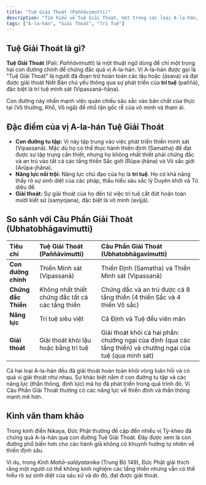 ```yaml
---
title: "Tuệ Giải Thoát (Paññāvimutti)"
description: "Tìm hiểu về Tuệ Giải Thoát, một trong các loại A-la-hán, là những vị đạt được giải thoát thông qua sự phát triển vượt trội của trí tuệ (Vipassanā)."
tags: ["A-la-hán", "Giải Thoát", "Trí Tuệ"]
---
```


## Tuệ Giải Thoát là gì?

**Tuệ Giải Thoát** (Pali: *Paññāvimutti*) là một thuật ngữ dùng để chỉ một trong hai con đường chính để chứng đắc quả vị A-la-hán. Vị A-la-hán được gọi là "Tuệ Giải Thoát" là người đã đoạn trừ hoàn toàn các lậu hoặc (āsava) và đạt được giải thoát Niết Bàn chủ yếu thông qua sự phát triển của **trí tuệ** (paññā), đặc biệt là trí tuệ minh sát (Vipassanā-ñāṇa).

Con đường này nhấn mạnh việc quán chiếu sâu sắc vào bản chất của thực tại (Vô thường, Khổ, Vô ngã) để nhổ tận gốc rễ của vô minh và tham ái.

## Đặc điểm của vị A-la-hán Tuệ Giải Thoát

- **Con đường tu tập:** Vị này tập trung vào việc phát triển thiền minh sát (Vipassanā). Mặc dù họ có thể thực hành thiền định (Samatha) để đạt được sự tập trung cần thiết, nhưng họ không nhất thiết phải chứng đắc và an trú vào tất cả các tầng thiền Sắc giới (Rūpa-jhāna) và Vô sắc giới (Arūpa-jhāna).
- **Năng lực nổi trội:** Năng lực chủ đạo của họ là **trí tuệ**. Họ có khả năng thấy rõ sự sinh diệt của các pháp, thấu hiểu sâu sắc lý Duyên khởi và Tứ diệu đế.
- **Giải thoát:** Sự giải thoát của họ đến từ việc trí tuệ cắt đứt hoàn toàn mười kiết sử (saṃyojana), đặc biệt là vô minh (avijjā).

## So sánh với Câu Phần Giải Thoát (Ubhatobhāgavimutti)

| Tiêu chí | **Tuệ Giải Thoát (Paññāvimutti)** | **Câu Phần Giải Thoát (Ubhatobhāgavimutti)** |
| :--- | :--- | :--- |
| **Con đường chính** | Thiền Minh sát (Vipassanā) | Thiền Định (Samatha) và Thiền Minh sát (Vipassanā) |
| **Chứng đắc Thiền** | Không nhất thiết chứng đắc tất cả các tầng thiền | Chứng đắc và an trú được cả 8 tầng thiền (4 thiền Sắc và 4 thiền Vô sắc) |
| **Năng lực** | Trí tuệ siêu việt | Cả Định và Tuệ đều viên mãn |
| **Giải thoát** | Giải thoát khỏi lậu hoặc bằng trí tuệ | Giải thoát khỏi cả hai phần: chướng ngại của định (qua các tầng thiền) và chướng ngại của tuệ (qua minh sát) |

Cả hai loại A-la-hán đều đã giải thoát hoàn toàn khỏi vòng luân hồi và có quả vị giải thoát như nhau. Sự khác biệt nằm ở con đường tu tập và các năng lực (thần thông, định lực) mà họ đã phát triển trong quá trình đó. Vị Câu Phần Giải Thoát thường có các năng lực về thiền định và thần thông mạnh mẽ hơn.

## Kinh văn tham khảo

Trong kinh điển Nikaya, Đức Phật thường đề cập đến nhiều vị Tỳ-kheo đã chứng quả A-la-hán qua con đường Tuệ Giải Thoát. Đây được xem là con đường phổ biến hơn cho các hành giả không có khuynh hướng tự nhiên về thiền định sâu.

Ví dụ, trong *Kinh Mahā-salāyatanika* (Trung Bộ 149), Đức Phật giải thích rằng một người có thể không kinh nghiệm các tầng thiền nhưng vẫn có thể hiểu rõ sự sinh diệt của sáu xứ và do đó, đạt được giải thoát.
